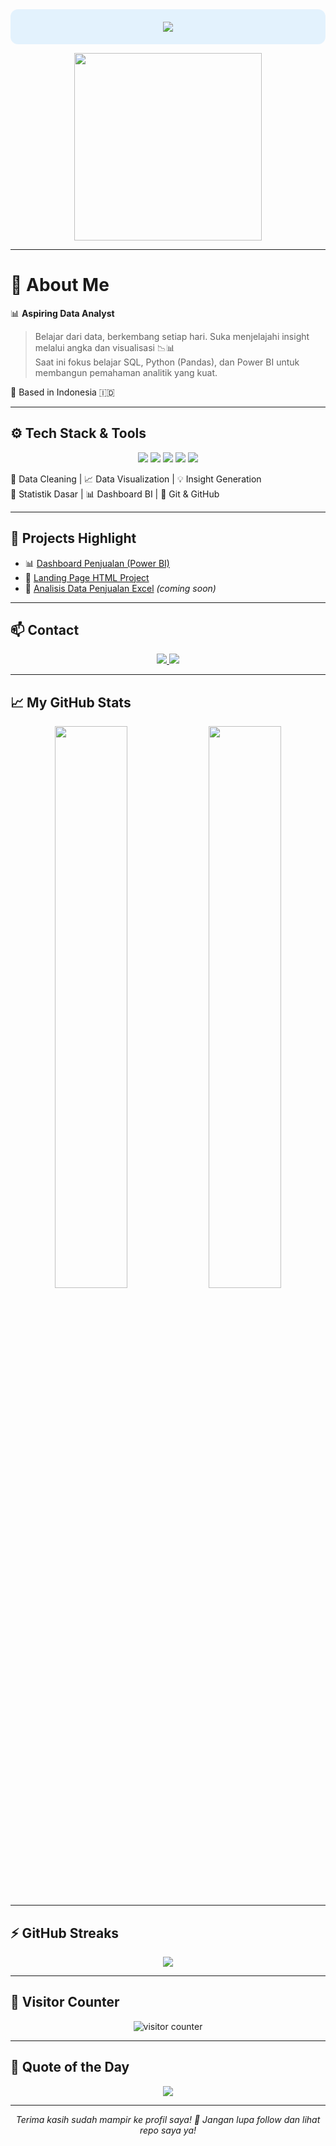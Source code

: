 <!-- 🔷 HEADER -->
<div align="center" style="background-color:#e3f2fd;padding:20px;border-radius:12px;">
  <img src="https://readme-typing-svg.herokuapp.com?lines=Halo,+saya+Aldi__+👋;Aspiring+Data+Analyst;SQL,+Python,+Power+BI+Enthusiast;&center=true&width=500&height=45">
</div>

<p align="center">
  <img src="https://media.giphy.com/media/qgQUggAC3Pfv687qPC/giphy.gif" width="300"/>
</p>

---

# 👤 About Me

📊 **Aspiring Data Analyst**  
> Belajar dari data, berkembang setiap hari. Suka menjelajahi insight melalui angka dan visualisasi 📉📊  
> Saat ini fokus belajar SQL, Python (Pandas), dan Power BI untuk membangun pemahaman analitik yang kuat.

📍 Based in Indonesia 🇮🇩

---

## ⚙️ Tech Stack & Tools

<p align="center">
  <img src="https://img.shields.io/badge/SQL-025E8C?style=flat-square&logo=postgresql&logoColor=white"/>
  <img src="https://img.shields.io/badge/Python-3776AB?style=flat-square&logo=python&logoColor=white"/>
  <img src="https://img.shields.io/badge/Excel-217346?style=flat-square&logo=microsoft-excel&logoColor=white"/>
  <img src="https://img.shields.io/badge/Power%20BI-F2C811?style=flat-square&logo=powerbi&logoColor=black"/>
  <img src="https://img.shields.io/badge/Google%20Data%20Studio-4285F4?style=flat-square&logo=googlestreetview&logoColor=white"/>
</p>

🧼 Data Cleaning | 📈 Data Visualization | 💡 Insight Generation  
🧪 Statistik Dasar | 📊 Dashboard BI | 🔁 Git & GitHub

---

## 🚀 Projects Highlight

- 📊 [Dashboard Penjualan (Power BI)](https://github.com/kopikap11/icp_kel_1)
- 💼 [Landing Page HTML Project](https://github.com/kopikap11/SoftwareEngginering_kel4)
- 📁 [Analisis Data Penjualan Excel](#) *(coming soon)*

---

## 📫 Contact

<p align="center">
  <a href="mailto:rbaldii1222@gmail.com">
    <img src="https://img.shields.io/badge/Gmail-D14836?style=for-the-badge&logo=gmail&logoColor=white"/>
  </a>
  <a href="https://instagram.com/rb.aldii" target="_blank">
    <img src="https://img.shields.io/badge/@rb.aldii-E4405F?style=for-the-badge&logo=instagram&logoColor=white"/>
  </a>
</p>

---

## 📈 My GitHub Stats

<p align="center">
  <img src="https://github-readme-stats.vercel.app/api?username=kopikap11&show_icons=true&theme=tokyonight" width="48%"/>
  <img src="https://github-readme-stats.vercel.app/api/top-langs/?username=kopikap11&layout=compact&theme=tokyonight" width="48%"/>
</p>

---

## ⚡️ GitHub Streaks

<p align="center">
  <img src="https://github-readme-streak-stats.herokuapp.com/?user=kopikap11&theme=tokyonight&hide_border=true"/>
</p>

---

## 🧩 Visitor Counter

<p align="center">
<img src="https://komarev.com/ghpvc/?username=kopikap11&label=Visitors&color=0e75b6&style=flat-square" alt="visitor counter"/>
</p>

---

## 🎯 Quote of the Day

<p align="center">
  <img src="https://readme-typing-svg.herokuapp.com?lines=Belajar+data+setiap+hari;+Gagal+adalah+bagian+dari+analisis;+Terus+explore+dan+berkembang!&center=true&width=500&height=45">
</p>

---

<p align="center"><i>Terima kasih sudah mampir ke profil saya! 🌟 Jangan lupa follow dan lihat repo saya ya!</i></p>
